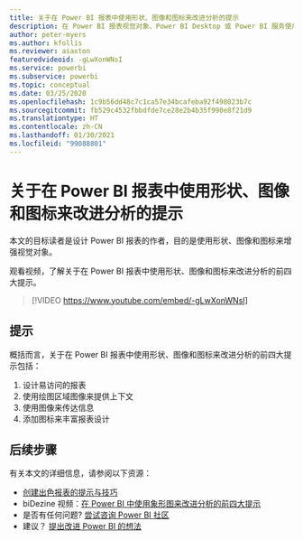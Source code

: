 ```yaml
---
title: 关于在 Power BI 报表中使用形状、图像和图标来改进分析的提示
description: 在 Power BI 报表视觉对象、Power BI Desktop 或 Power BI 服务使用形状、图像和图标来改进分析的 4 个提示。
author: peter-myers
ms.author: kfollis
ms.reviewer: asaxton
featuredvideoid: -gLwXonWNsI
ms.service: powerbi
ms.subservice: powerbi
ms.topic: conceptual
ms.date: 03/25/2020
ms.openlocfilehash: 1c9b56dd48c7c1ca57e34bcafeba92f498023b7c
ms.sourcegitcommit: fb529c4532fbbdfde7ce28e2b4b35f990e8f21d9
ms.translationtype: HT
ms.contentlocale: zh-CN
ms.lasthandoff: 01/30/2021
ms.locfileid: "99088801"
---
```

# <a name="tips-to-improve-analysis-with-shapes-images-and-icons-in-power-bi-reports"></a>关于在 Power BI 报表中使用形状、图像和图标来改进分析的提示

本文的目标读者是设计 Power BI 报表的作者，目的是使用形状、图像和图标来增强视觉对象。

观看视频，了解关于在 Power BI 报表中使用形状、图像和图标来改进分析的前四大提示。

> [!VIDEO https://www.youtube.com/embed/-gLwXonWNsI]

## <a name="tips"></a>提示

概括而言，关于在 Power BI 报表中使用形状、图像和图标来改进分析的前四大提示包括：

1. 设计易访问的报表
1. 使用绘图区域图像来提供上下文
1. 使用图像来传达信息
1. 添加图标来丰富报表设计

## <a name="next-steps"></a>后续步骤

有关本文的详细信息，请参阅以下资源：

- [创建出色报表的提示与技巧](../create-reports/desktop-tips-and-tricks-for-creating-reports.md)
- biDezine 视频：[在 Power BI 中使用象形图来改进分析的前四大提示](https://www.youtube.com/watch?v=-gLwXonWNsI)
- 是否有任何问题? [尝试咨询 Power BI 社区](https://community.powerbi.com/)
- 建议？ [提出改进 Power BI 的想法](https://ideas.powerbi.com/)

